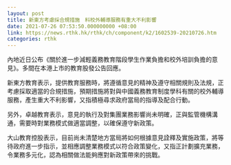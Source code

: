 ```yaml
---
layout: post
title: 新東方考慮採合規措施　料校外輔導服務有重大不利影響
date: 2021-07-26 07:53:50.000000000 +08:00
link: https://news.rthk.hk/rthk/ch/component/k2/1602539-20210726.htm
categories: rthk
---
```


內地近日公布《關於進一步減輕義務教育階段學生作業負擔和校外培訓負擔的意見》。多間在本港上市的教育股發公告回應。

新東方教育表示，提供教育服務時，將遵循意見的精神及遵守相關規則及法規，正考慮採取適當的合規措施，預期措施將對與中國義務教育制度學科有關的校外輔導服務，產生重大不利影響，又指積極尋求政府當局的指導及配合行動。

另外，卓越教育表示，意見的執行及對集團業務影響尚未明確，正與監管機構溝通，需要時對業務模式做適當調整，以確保遵守新政策。

大山教育控股表示，目前尚未清楚地方當局將如何根據意見詮釋及實施政策，將等待政府進一步指示，並相應調整業務模式以符合政策變化，又指正計劃擴充業務，令業務多元化，認為相關做法能夠應對新政策帶來的挑戰。
